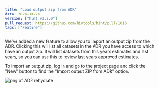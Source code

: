```yaml
---
title: "Load output zip from ADR"
date: 2024-10-24
version: ["hint v3.9.0"]
pull_request: https://github.com/hivtools/hint/pull/1016
tags: ["Feature"]
---
```


We've added a new feature to allow you to import an output zip from the ADR. Clicking this will list all datasets in the ADR you have access to which have an output zip. It will list datasets from this years estimates and last years, so you can use this to review last years approved estimates. 

To import an output zip, log in and go to the project page and click the "New" button to find the "Import output ZIP from ADR" option.

![png of ADR rehydrate](/news/img/adr-rehydrate.png)
